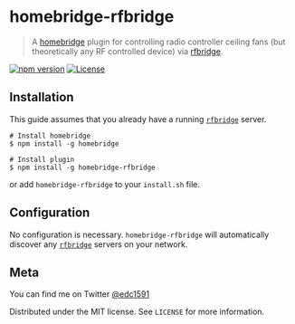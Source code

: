 # homebridge-rfbridge

> A [homebridge](https://github.com/nfarina/homebridge) plugin for controlling radio controller ceiling fans (but theoretically any RF controlled device) via [rfbridge](https://github.com/edc1591/rfbridge).

[![npm version](https://badge.fury.io/js/homebridge-rfbridge.svg)](https://badge.fury.io/js/homebridge-rfbridge)
[![License][license-image]][license-url]

## Installation

This guide assumes that you already have a running [`rfbridge`](https://github.com/edc1591/rfbridge) server.

```
# Install homebridge
$ npm install -g homebridge

# Install plugin
$ npm install -g homebridge-rfbridge
```

or add `homebridge-rfbridge` to your `install.sh` file.

## Configuration

No configuration is necessary. `homebridge-rfbridge` will automatically discover any [`rfbridge`](https://github.com/edc1591/rfbridge) servers on your network.

## Meta

You can find me on Twitter [@edc1591](https://twitter.com/edc1591)

Distributed under the MIT license. See ``LICENSE`` for more information.

[license-image]: https://img.shields.io/badge/License-MIT-blue.svg
[license-url]: LICENSE